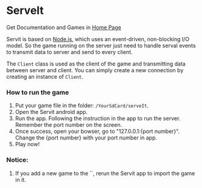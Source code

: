 # ServeIt
Get Documentation and Games in [Home Page ](http://serveit.github.io/)

Servit is based on [Node.js](https://nodejs.org), which uses an event-driven, non-blocking I/O model. So the game running on the server just need to handle serval events to transmit data to server and send to every client.

The `Client` class is used as the client of the game and transmitting data between server and client. You can simply create a new connection by creating an instance of `Client`.

### How to run the game
1. Put your game file in the folder: `/YourSdCard/serveIt`.
2. Open the Servit android app.
3. Run the app. Following the instruction in the app to run the server. Remember the port number on the screen.
4. Once success, open your bowser, go to "127.0.0.1:{port number}". Change the {port number} with your port number in app.
5. Play now!

### Notice:
1. If you add a new game to the ``, rerun the Servit app to import the game in it.
